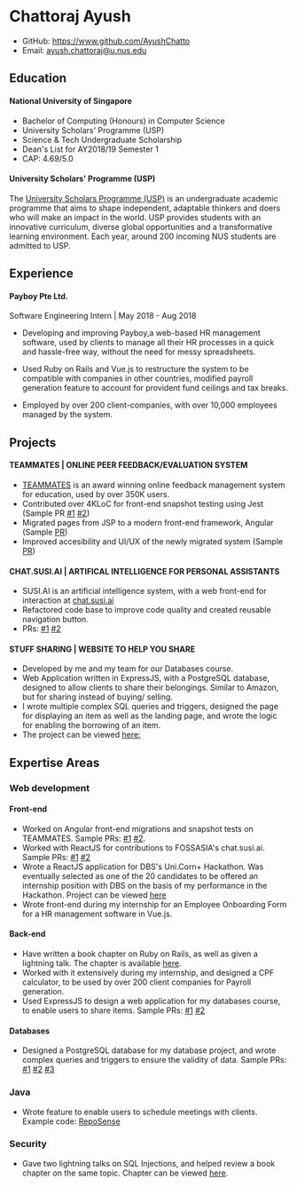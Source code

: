 # Chattoraj Ayush
 
- GitHub: https://www.github.com/AyushChatto
- Email: ayush.chattoraj@u.nus.edu

## Education
#### National University of Singapore
- Bachelor of Computing (Honours) in Computer Science
- University Scholars' Programme (USP)
- Science & Tech Undergraduate Scholarship
- Dean's List for AY2018/19 Semester 1
- CAP: 4.69/5.0

#### University Scholars' Programme (USP)
The [University Scholars Programme (USP)](http://usp.nus.edu.sg/) is an undergraduate academic programme that aims to shape independent, adaptable thinkers and doers who will make an impact in the world. USP provides students with an innovative curriculum, diverse global opportunities and a transformative learning environment. Each year, around 200 incoming NUS students are admitted to USP.

## Experience
#### Payboy Pte Ltd. 
Software Engineering Intern | May 2018 - Aug 2018
- Developing and improving Payboy,a web-based HR management software, used by clients to manage all their HR processes in a quick and hassle-free way, without the need for messy spreadsheets.

- Used Ruby on Rails and Vue.js to restructure the system to be compatible with companies in other countries, modified payroll generation feature to account for provident fund ceilings and tax breaks.

- Employed by over 200 client-companies, with over 10,000 employees managed by the system.

## Projects

#### TEAMMATES | ONLINE PEER FEEDBACK/EVALUATION SYSTEM
- [TEAMMATES](http://teammatesv4.appspot.com/) is an award winning online feedback management system for education, used by over 350K users.
- Contributed over 4KLoC for front-end snapshot testing using Jest (Sample PR [#1](https://github.com/TEAMMATES/teammates/pull/9586) [#2](https://github.com/TEAMMATES/teammates/pull/9571))
- Migrated pages from JSP to a modern front-end framework, Angular (Sample [PR](https://github.com/TEAMMATES/teammates/pull/9394))
- Improved accesibility and UI/UX of the newly migrated system (Sample [PR](https://github.com/TEAMMATES/teammates/pull/9428)) 

#### CHAT.SUSI.AI | ARTIFICAL INTELLIGENCE FOR PERSONAL ASSISTANTS
- SUSI.AI is an artificial intelligence system, with a web front-end for interaction at [chat.susi.ai](chat.susi.ai)
- Refactored code base to improve code quality and created reusable navigation button.
- PRs: [#1](https://github.com/fossasia/chat.susi.ai/pull/2068) [#2](https://github.com/fossasia/chat.susi.ai/pull/2052)

#### STUFF SHARING | WEBSITE TO HELP YOU SHARE 
- Developed by me and my team for our Databases course.
- Web Application written in ExpressJS, with a PostgreSQL database, 
designed to allow clients to share their belongings. Similar to Amazon,
but for sharing instead of buying/ selling. 
- I wrote multiple complex SQL queries and triggers, designed the page for displaying an item as well as the landing page, and wrote the logic for enabling the borrowing of an item.  
- The project can be viewed [here:](https://github.com/cs2102-db-project/Stuff-Sharing)

## Expertise Areas

### Web development

#### Front-end
- Worked on Angular front-end migrations and snapshot tests on TEAMMATES. Sample PRs: [#1](https://github.com/TEAMMATES/teammates/pull/9586) [#2](https://github.com/TEAMMATES/teammates/pull/9394).
- Worked with ReactJS for contributions to FOSSASIA's chat.susi.ai. Sample PRs: [#1](https://github.com/fossasia/chat.susi.ai/pull/2068) [#2](https://github.com/fossasia/chat.susi.ai/pull/2052)
- Wrote a ReactJS application for DBS's Uni.Corn+ Hackathon. Was eventually selected as one of the 20 candidates to be offered an internship position with DBS on the basis of my performance in the Hackathon. Project can be viewed [here](https://github.com/AyushChatto/Uni.Corn-hackathon)
- Wrote front-end during my internship for an Employee Onboarding Form for a HR management software in Vue.js. 

#### Back-end
- Have written a book chapter on Ruby on Rails, as well as given a lightning talk. The chapter is available [here](https://se-education.org/learningresources/contents/ruby/Rails.html).
- Worked with it extensively during my internship, and designed a CPF calculator, to be used by over 200 client companies for Payroll generation. 
- Used ExpressJS to design a web application for my databases course, to enable users to share items. Sample PRs: [#1](https://github.com/cs2102-db-project/Stuff-Sharing/pull/8/files?file-filters%5B%5D=) [#2](https://github.com/cs2102-db-project/Stuff-Sharing/pull/29/files?file-filters%5B%5D=) 
 
#### Databases
- Designed a PostgreSQL database for my database project, and wrote complex queries and triggers to ensure the validity of data. Sample PRs: [#1](https://github.com/cs2102-db-project/Stuff-Sharing/pull/39/files) [#2](https://github.com/cs2102-db-project/Stuff-Sharing/pull/33/files) [#3](https://github.com/cs2102-db-project/Stuff-Sharing/pull/29/files?file-filters%5B%5D=)

### Java
- Wrote feature to enable users to schedule meetings with clients. Example code: [RepoSense](https://nus-cs2103-ay1819s1.github.io/cs2103-dashboard/#=undefined&search=ayushchatto&sort=displayName&since=2018-09-12&until=2018-11-15&timeframe=day&reverse=false&repoSort=true) 

### Security
- Gave two lightning talks on SQL Injections, and helped review a book chapter on the same topic. Chapter can be viewed [here](https://se-education.org/learningresources/contents/security/sqlInjection.html#sql-injection).
